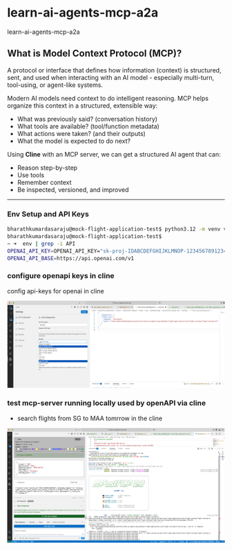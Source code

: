 # learn-ai-agents-mcp-a2a
learn-ai-agents-mcp-a2a

## What is Model Context Protocol (MCP)?

A protocol or interface that defines how information (context) is structured, sent, and used when interacting with an AI model - especially multi-turn, tool-using, or agent-like systems.

Modern AI models need context to do intelligent reasoning. MCP helps organize this context in a structured, extensible way:

- What was previously said? (conversation history)  
- What tools are available? (tool/function metadata)  
- What actions were taken? (and their outputs)  
- What the model is expected to do next?  

Using **Cline** with an MCP server, we can get a structured AI agent that can:  
- Reason step-by-step  
- Use tools  
- Remember context  
- Be inspected, versioned, and improved  

---

### Env Setup and API Keys
```bash
bharathkumardasaraju@mock-flight-application-test$ python3.12 -m venv venv
bharathkumardasaraju@mock-flight-application-test$ 
~ ➜  env | grep -i API
OPENAI_API_KEY=OPENAI_API_KEY="sk-proj-IDABCDEFGHIJKLMNOP-123456789123456789-JNusQUA"
OPENAI_API_BASE=https://api.openai.com/v1
```
### configure openapi keys in cline 
config api-keys for openai in cline

![cline-config-apikey](imgs/configure-cline.png)

### test mcp-server running locally used by openAPI via cline
- search flights from SG to MAA tomrrow in the cline 

![test-local-mcp](imgs/mcp-server-flight-simulation.png)